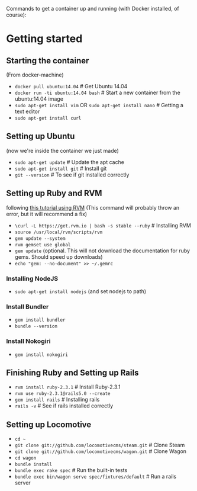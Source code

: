 Commands to get a container up and running (with Docker installed, of course):
# Getting started
## Starting the container
(From docker-machine)
* `docker pull ubuntu:14.04` # Get Ubuntu 14.04
* `docker run -ti ubuntu:14.04 bash` # Start a new container from the ubuntu:14.04 image
* `sudo apt-get install vim` OR `sudo apt-get install nano` # Getting a text editor
* `sudo apt-get install curl`

## Setting up Ubuntu
(now we're inside the container we just made)
* `sudo apt-get update` # Update the apt cache
* `sudo apt-get install git` # Install git
* `git --version` # To see if git installed correctly

## Setting up Ruby and RVM
following [this tutorial using RVM](http://railsapps.github.io/installrubyonrails-ubuntu.html)
(This command will probably throw an error, but it will recommend a fix)
* `\curl -L https://get.rvm.io | bash -s stable --ruby` # Installing RVM
* `source /usr/local/rvm/scripts/rvm`
* `gem update --system`
* `rvm gemset use global`
* `gem update`
(optional. This will not download the documentation for ruby gems. Should speed up downloads)
* `echo "gem: --no-document" >> ~/.gemrc`

### Installing NodeJS
* `sudo apt-get install nodejs`
(and set nodejs to path)

### Install Bundler
* `gem install bundler`
* `bundle --version`

### Install Nokogiri
* `gem install nokogiri`

## Finishing Ruby and Setting up Rails
* `rvm install ruby-2.3.1` # Install Ruby-2.3.1
* `rvm use ruby-2.3.1@rails5.0 --create`
* `gem install rails` # Installing rails
* `rails -v` # See if rails installed correctly

## Setting up Locomotive
* `cd ~`
* `git clone git://github.com/locomotivecms/steam.git` # Clone Steam
* `git clone git://github.com/locomotivecms/wagon.git` # Clone Wagon
* `cd wagon`
* `bundle install`
* `bundle exec rake spec` # Run the built-in tests
* `bundle exec bin/wagon serve spec/fixtures/default` # Run a rails server